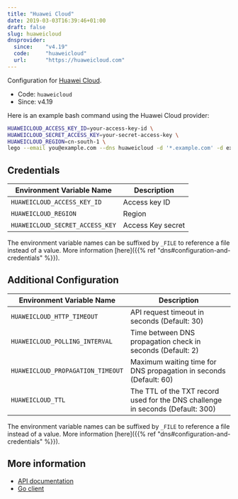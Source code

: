 ```yaml
---
title: "Huawei Cloud"
date: 2019-03-03T16:39:46+01:00
draft: false
slug: huaweicloud
dnsprovider:
  since:    "v4.19"
  code:     "huaweicloud"
  url:      "https://huaweicloud.com"
---
```


<!-- THIS DOCUMENTATION IS AUTO-GENERATED. PLEASE DO NOT EDIT. -->
<!-- providers/dns/huaweicloud/huaweicloud.toml -->
<!-- THIS DOCUMENTATION IS AUTO-GENERATED. PLEASE DO NOT EDIT. -->


Configuration for [Huawei Cloud](https://huaweicloud.com).


<!--more-->

- Code: `huaweicloud`
- Since: v4.19


Here is an example bash command using the Huawei Cloud provider:

```bash
HUAWEICLOUD_ACCESS_KEY_ID=your-access-key-id \
HUAWEICLOUD_SECRET_ACCESS_KEY=your-secret-access-key \
HUAWEICLOUD_REGION=cn-south-1 \
lego --email you@example.com --dns huaweicloud -d '*.example.com' -d example.com run
```




## Credentials

| Environment Variable Name | Description |
|-----------------------|-------------|
| `HUAWEICLOUD_ACCESS_KEY_ID` | Access key ID |
| `HUAWEICLOUD_REGION` | Region |
| `HUAWEICLOUD_SECRET_ACCESS_KEY` | Access Key secret |

The environment variable names can be suffixed by `_FILE` to reference a file instead of a value.
More information [here]({{% ref "dns#configuration-and-credentials" %}}).


## Additional Configuration

| Environment Variable Name | Description |
|--------------------------------|-------------|
| `HUAWEICLOUD_HTTP_TIMEOUT` | API request timeout in seconds (Default: 30) |
| `HUAWEICLOUD_POLLING_INTERVAL` | Time between DNS propagation check in seconds (Default: 2) |
| `HUAWEICLOUD_PROPAGATION_TIMEOUT` | Maximum waiting time for DNS propagation in seconds (Default: 60) |
| `HUAWEICLOUD_TTL` | The TTL of the TXT record used for the DNS challenge in seconds (Default: 300) |

The environment variable names can be suffixed by `_FILE` to reference a file instead of a value.
More information [here]({{% ref "dns#configuration-and-credentials" %}}).




## More information

- [API documentation](https://console-intl.huaweicloud.com/apiexplorer/#/openapi/DNS/doc?locale=en-us)
- [Go client](https://github.com/huaweicloud/huaweicloud-sdk-go-v3)

<!-- THIS DOCUMENTATION IS AUTO-GENERATED. PLEASE DO NOT EDIT. -->
<!-- providers/dns/huaweicloud/huaweicloud.toml -->
<!-- THIS DOCUMENTATION IS AUTO-GENERATED. PLEASE DO NOT EDIT. -->
